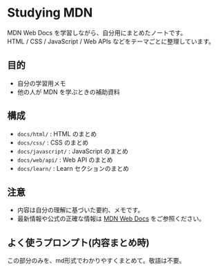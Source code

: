 # Studying MDN
MDN Web Docs を学習しながら、自分用にまとめたノートです。  
HTML / CSS / JavaScript / Web APIs などをテーマごとに整理しています。  

## 目的
- 自分の学習用メモ
- 他の人が MDN を学ぶときの補助資料

## 構成
- `docs/html/` : HTML のまとめ
- `docs/css/` : CSS のまとめ
- `docs/javascript/` : JavaScript のまとめ
- `docs/web/api/` : Web API のまとめ
- `docs/learn/` : Learn セクションのまとめ

## 注意
- 内容は自分の理解に基づいた要約、メモです。  
- 最新情報や公式の正確な情報は [MDN Web Docs](https://developer.mozilla.org/) をご参照ください。

## よく使うプロンプト(内容まとめ時)
この部分のみを、md形式でわかりやすくまとめて。敬語は不要。

